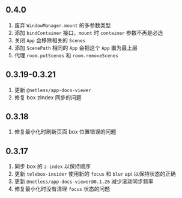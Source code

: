 ## 0.4.0

1. 废弃 `WindowManager.mount` 的多参数类型
2. 添加 `bindContainer` 接口，`mount` 时 `container` 参数不再是必选
3. 关闭 `App` 会移除相关的 `Scenes`
4. 添加 `ScenePath` 相同的 `App` 会把这个 `App` 置为最上层
5. 代理 `room.putScenes` 和 `room.removeScenes`

## 0.3.19-0.3.21

1. 更新 `@netless/app-docs-viewer`
2. 修复 box zIndex 同步的问题

## 0.3.18

1. 修复最小化时刷新页面 box 位置错误的问题

## 0.3.17

1. 同步 box 的 `z-index` 以保持顺序
2. 更新 `telebox-insider` 使用新的 `focus` 和 `blur` api 以保持状态的正确
3. 更新 `@netless/app-docs-viewer@0.1.26` 减少滚动同步频率
4. 修复最小化时没有清理 `focus` 状态的问题
